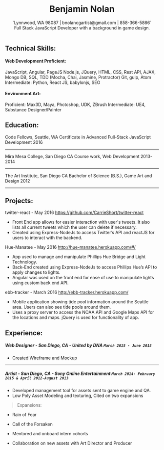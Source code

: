 # <center>Benjamin Nolan</center></h1>
<center>`Lynnwood, WA 98087  | bnolancgartist@gmail.com | 858-366-5866`</center>
<center>Full Stack JavaScript Developer with a background in game design.</center><br>

## Technical Skills:
#### Web Development Proficient:
JavaScript, Angular, PageJS Node.js, JQuery, HTML, CSS, Rest API, AJAX, Mongo DB, SQL,
TDD (Mocha, Chai, Jasmine, Protractor) Git, gulp, Atom Intermediate: Python, React JS, babylonjs, SEO

#### Environment Art:
Proficient: Max3D, Maya, Photoshop, UDK, ZBrush Intermediate: UE4, Substance Designer/Painter

## Education:

 Code Fellows, Seattle, WA
Certificate in Advanced Full-Stack JavaScript Development 2016
___
Mira Mesa College, San Diego CA
Course work, Web Development 2013-2014
___
The Art Institute, San Diego CA
Bachelor of Science (B.S.), Game Art and Design 2012
___
## Projects:

twitter-react - May 2016 https://github.com/CarrieShort/twitter-react
* Front End app allows for easier interaction with user's tweets. It also lists all current tweets which the user can delete if
necessary.
* Created using Express-NodeJs to access Twitter’s API and reactJS for users to interact with the backend.

Hue-Manatee - May 2016 http://hue-manatee.herokuapp.com/#/
* App used to manage and manipulate Phillips Hue Bridge and Light Technology.
* Back-End created using Express-NodeJs to access Phillips Hue’s API to apply changes to lights.
* Angular was used on the front end for ease of use to manipulate lights using custom back end API.

ebb-tracker - March 2016 http://ebb-tracker.herokuapp.com/
* Mobile application showing tide pool information around the Seattle area. Users can also see tide pools around them.
* Uses a proxy server to access the NOAA API and Google Maps API for the locations and maps. jQuery is used for functionality of app.

## Experience:

##### Web Designer - San Diego, CA - United by DNA `March 2015 - June 2015`
* Created Wireframe and Mockup
___
##### Artist - San Diego, CA - Sony Online Entertainment `March 2014- February 2015 & April 2012-August 2013 `

* Developed management tool for assets sent to game engine and QA.
* Low Poly Asset Modeling and texturing, Cited on two expansions

> Expansions:
* Rain of Fear
* Call of the Forsaken

* Mentored and onboard intern cohorts
* Collaboration on new assets with Art Director and Producer
